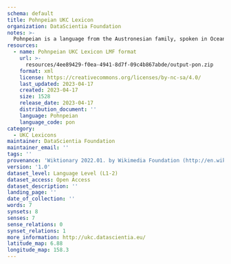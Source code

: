 ```yaml
---
schema: default
title: Pohnpeian UKC Lexicon
organization: DataScientia Foundation
notes: >-
  Pohnpeian is a language from the Austronesian family, spoken in Oceania. The UKC Lexicon of Pohnpeian is represented as a lexico-semantic network. It consists of words, word senses, synsets, as well as sense-level and synset-level relationships.
resources:
  - name: Pohnpeian UKC Lexicon LMF format
    url: >-
      resources/4ee89429-f0ea-4941-8d7f-09c4b867abde/output-pon.zip
    format: xml
    license: https://creativecommons.org/licenses/by-nc-sa/4.0/
    last_updated: 2023-04-17
    created: 2023-04-17
    size: 1528
    release_date: 2023-04-17
    distribution_document: ''
    language: Pohnpeian
    language_code: pon
category:
  - UKC Lexicons
maintainer: DataScientia Foundation
maintainer_email: ''
tags: ''
provenance: 'Wiktionary 2022.01. by Wikimedia Foundation (http://en.wiktionary.org); Princeton WordNet 2.1 by Princeton University (https://wordnet.princeton.edu)'
version: '1.0'
dataset_level: Language Level (L1-2)
dataset_access: Open Access
dataset_description: ''
landing_page: ''
date_of_collection: ''
words: 7
synsets: 8
senses: 7
sense_relations: 0
synset_relations: 1
more_information: http://ukc.datascientia.eu/
latitude_map: 6.88
longitude_map: 158.3
---
```


